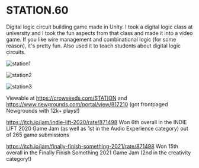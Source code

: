 # STATION.60
Digital logic circuit building game made in Unity.
I took a digital logic class at university and I took the fun aspects from that class and made it into a video game. If you like wire management and combinational logic (for some reason), it's pretty fun. Also used it to teach students about digital logic circuits.

![station1](https://github.com/crow-seeds/station.60/assets/89946108/8f505ede-128e-49e4-92dc-17246b6ba69b)

![station2](https://github.com/crow-seeds/station.60/assets/89946108/b1801b45-f947-455b-a902-9841768644ab)

![station3](https://github.com/crow-seeds/station.60/assets/89946108/18ae8b8a-2b55-4863-85dc-1872897af619)


Viewable at https://crowseeds.com/STATION and https://www.newgrounds.com/portal/view/817210 (got frontpaged Newgrounds with 12k+ plays!)

https://itch.io/jam/indie-lift-2020/rate/871498 Won 6th overall in the INDIE LIFT 2020 Game Jam (as well as 1st in the Audio Experience category) out of 265 game submissions

https://itch.io/jam/finally-finish-something-2021/rate/871498 Won 15th overall in the Finally Finish Something 2021 Game Jam (2nd in the creativity category!)

